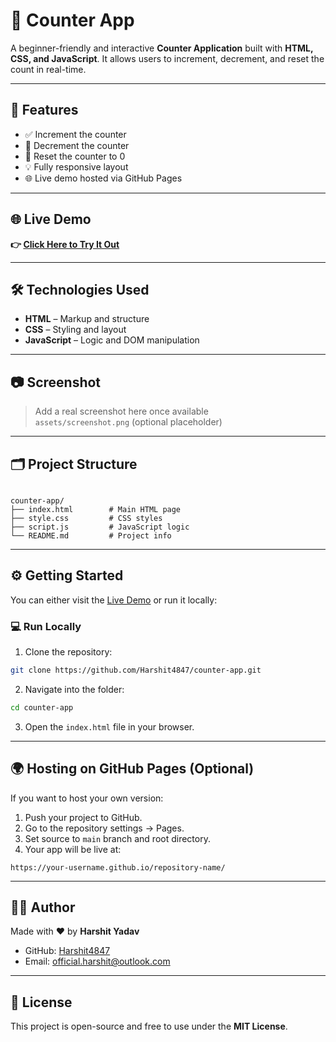 # 🚀 Counter App

A beginner-friendly and interactive **Counter Application** built with **HTML, CSS, and JavaScript**. It allows users to increment, decrement, and reset the count in real-time.

---

## 🔧 Features
- ✅ Increment the counter
- 🔻 Decrement the counter
- 🔄 Reset the counter to 0
- 💡 Fully responsive layout
- 🌐 Live demo hosted via GitHub Pages

---

## 🌐 Live Demo
**👉 [Click Here to Try It Out](https://harshit4847.github.io/counter-app/)**

---

## 🛠️ Technologies Used
- **HTML** – Markup and structure
- **CSS** – Styling and layout
- **JavaScript** – Logic and DOM manipulation

---

## 📷 Screenshot
> Add a real screenshot here once available  
`assets/screenshot.png` (optional placeholder)

---

## 🗂️ Project Structure
```

counter-app/
├── index.html        # Main HTML page
├── style.css         # CSS styles
├── script.js         # JavaScript logic
└── README.md         # Project info

````

---

## ⚙️ Getting Started

You can either visit the [Live Demo](https://harshit4847.github.io/counter-app/) or run it locally:

### 💻 Run Locally

1. Clone the repository:
```bash
git clone https://github.com/Harshit4847/counter-app.git
````

2. Navigate into the folder:

```bash
cd counter-app
```

3. Open the `index.html` file in your browser.

---

## 🌍 Hosting on GitHub Pages (Optional)

If you want to host your own version:

1. Push your project to GitHub.
2. Go to the repository settings → Pages.
3. Set source to `main` branch and root directory.
4. Your app will be live at:

```
https://your-username.github.io/repository-name/
```

---

## 👨‍💻 Author

Made with ❤️ by **Harshit Yadav**

* GitHub: [Harshit4847](https://github.com/Harshit4847)
* Email: [official.harshit@outlook.com](mailto:official.harshit@outlook.com)

---

## 📄 License

This project is open-source and free to use under the **MIT License**.
